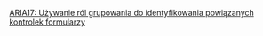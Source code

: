 [ARIA17: Używanie ról grupowania do identyfikowania powiązanych kontrolek formularzy](https://www.w3.org/WAI/WCAG21/Techniques/aria/ARIA17.html)
